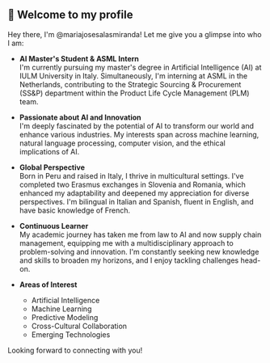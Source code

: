 <!---
mariajosesalasmiranda/mariajosesalasmiranda is a ✨ special ✨ repository because its `README.md` (this file) appears on your GitHub profile.
You can click the Preview link to take a look at your changes.
--->

## 👋 Welcome to my profile
Hey there, I'm @mariajosesalasmiranda! Let me give you a glimpse into who I am: 

- **AI Master's Student & ASML Intern** \
I'm currently pursuing my master's degree in Artificial Intelligence (AI) at IULM University in Italy. Simultaneously, I'm interning at ASML in the Netherlands, contributing to the Strategic Sourcing & Procurement (SS&P) department within the Product Life Cycle Management (PLM) team.

- **Passionate about AI and Innovation** \
I'm deeply fascinated by the potential of AI to transform our world and enhance various industries. My interests span across machine learning, natural language processing, computer vision, and the ethical implications of AI.

- **Global Perspective** \
Born in Peru and raised in Italy, I thrive in multicultural settings. I've completed two Erasmus exchanges in Slovenia and Romania, which enhanced my adaptability and deepened my appreciation for diverse perspectives. I'm bilingual in Italian and Spanish, fluent in English, and have basic knowledge of French.

- **Continuous Learner** \
My academic journey has taken me from law to AI and now supply chain management, equipping me with a multidisciplinary approach to problem-solving and innovation. I'm constantly seeking new knowledge and skills to broaden my horizons, and I enjoy tackling challenges head-on.

- **Areas of Interest**
  - Artificial Intelligence
  - Machine Learning
  - Predictive Modeling
  - Cross-Cultural Collaboration
  - Emerging Technologies 

Looking forward to connecting with you!
